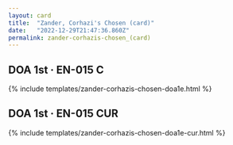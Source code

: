 ```yaml
---
layout: card
title:  "Zander, Corhazi's Chosen (card)"
date:   "2022-12-29T21:47:36.860Z"
permalink: zander-corhazis-chosen_(card)
---
```


## DOA 1st &middot; EN-015 C

{% include templates/zander-corhazis-chosen-doa1e.html %}


## DOA 1st &middot; EN-015 CUR

{% include templates/zander-corhazis-chosen-doa1e-cur.html %}
